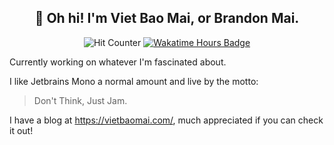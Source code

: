 <div align='center'>
  
## 🙋 Oh hi! I'm Viet Bao Mai, or Brandon Mai.

![Hit Counter](https://komarev.com/ghpvc/?username=brandon-mai&color=ef912f&style=for-the-badge&label=VIEWS) [![Wakatime Hours Badge](https://wakatime.com/badge/user/137a1655-e7c3-4f3d-a00a-edb94e9bfcf3.svg?style=for-the-badge)](https://wakatime.com/@brandonmai)

</div>

Currently working on whatever I'm fascinated about.

I like Jetbrains Mono a normal amount and live by the motto:

> Don't Think, Just Jam.

I have a blog at https://vietbaomai.com/, much appreciated if you can check it out!



<!--
**brandon-mai/brandon-mai** is a ✨ _special_ ✨ repository because its `README.md` (this file) appears on your GitHub profile.

Here are some ideas to get you started:

- 🔭 I’m currently working on ...
- 🌱 I’m currently learning ...
- 👯 I’m looking to collaborate on ...
- 🤔 I’m looking for help with ...
- 💬 Ask me about ...
- 📫 How to reach me: ...
- 😄 Pronouns: ...
- ⚡ Fun fact: ...
-->
